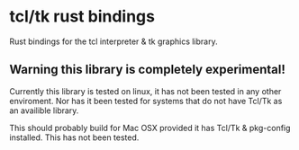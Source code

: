 # tcl/tk rust bindings
Rust bindings for the tcl interpreter & tk graphics library.

## Warning this library is completely experimental!
Currently this library is tested on linux, it has not been tested in any other enviroment.
Nor has it been tested for systems that do not have Tcl/Tk as an availible library.

This should probably build for Mac OSX provided it has Tcl/Tk & pkg-config installed.
This has not been tested.
